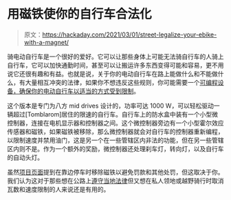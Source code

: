 # 用磁铁使你的自行车合法化

> 原文：<https://hackaday.com/2021/03/01/street-legalize-your-ebike-with-a-magnet/>

骑电动自行车是一个很好的爱好。它可以让那些身体上可能无法骑自行车的人骑上自行车，它可以加快通勤时间，甚至可以让搬运许多东西变得可能和容易，更不用说它还很有趣和有益。也就是说，关于你的电动自行车在路上能做什么和不能做什么，有大量相互冲突的法律，如果你不想违反这些规则，你可能需要一个[可编程设备，确保你的电动自行车以适当的方式受到限制](https://endless-sphere.com/forums/viewtopic.php?f=2&t=107545)。

这个版本是专门为八方 mid drives 设计的，功率可达 1000 W，可以轻松驱动一辆超过[Tomblarom]居住的限速的自行车。自行车上的防水盒中装有一个小型微控制器，连接在电机显示器和控制器之间。这个微控制器旁边有一个小型霍尔效应传感器和磁铁，如果磁铁被移除，那么微控制器就会对自行车的控制器重新编程，以限制速度并禁用油门，这是另一个在一些管辖区内非法的功能，但在另一些管辖区内则不是。作为一个额外的奖励，微控制器还处理刹车灯，转向灯，以及自行车的自动头灯。

虽然[项目页面](https://hackaday.io/project/177322-project-bafang-extensionbox-for-bbsxx-drives)提到在靠边停车时移除磁铁以避免罚款和其他处罚，但这取决于你。我们认为这对于那些想在公路上[遵守当地法律](https://hackaday.com/2019/07/28/russian-ebike-goes-everywhere-possibly-legal/)但又想在私人领地或越野骑行时取消瓦数和速度限制的人来说还是有用的。